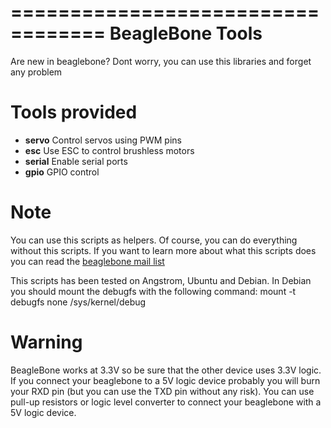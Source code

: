 ==================================
BeagleBone Tools
==================================

Are new in beaglebone? Dont worry, you can use this libraries and forget any problem

Tools provided
=========

* **servo** Control servos using PWM pins
* **esc** Use ESC to control brushless motors
* **serial** Enable serial ports
* **gpio** GPIO control

  
Note
===========
You can use this scripts as helpers. Of course, you can do everything without this scripts.
If you want to learn more about what this scripts does you can read the [beaglebone mail list](https://groups.google.com/forum/?fromgroups#!forum/beagleboard)

This scripts has been tested on Angstrom, Ubuntu and Debian. In Debian you should
mount the debugfs with the following command: mount -t debugfs none /sys/kernel/debug

Warning
===========
BeagleBone works at 3.3V so be sure that the other device uses 3.3V logic. If you connect your beaglebone to a 5V logic device probably you will burn
your RXD pin (but you can use the TXD pin without any risk). You can use pull-up resistors or logic level converter to connect your beaglebone with a 5V logic device.

